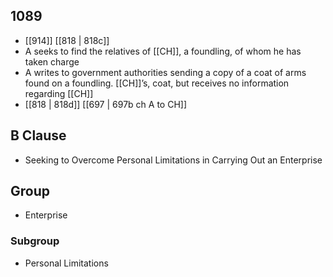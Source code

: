## 1089
- [[914]] [[818 | 818c]] 
- A seeks to find the relatives of [[CH]], a foundling, of whom he has taken charge
- A writes to government authorities sending a copy of a coat of arms found on a foundling. [[CH]]’s, coat, but receives no information regarding [[CH]]
- [[818 | 818d]] [[697 | 697b ch A to CH]] 

## B Clause
- Seeking to Overcome Personal Limitations in Carrying Out an Enterprise

## Group
- Enterprise

### Subgroup
- Personal Limitations

